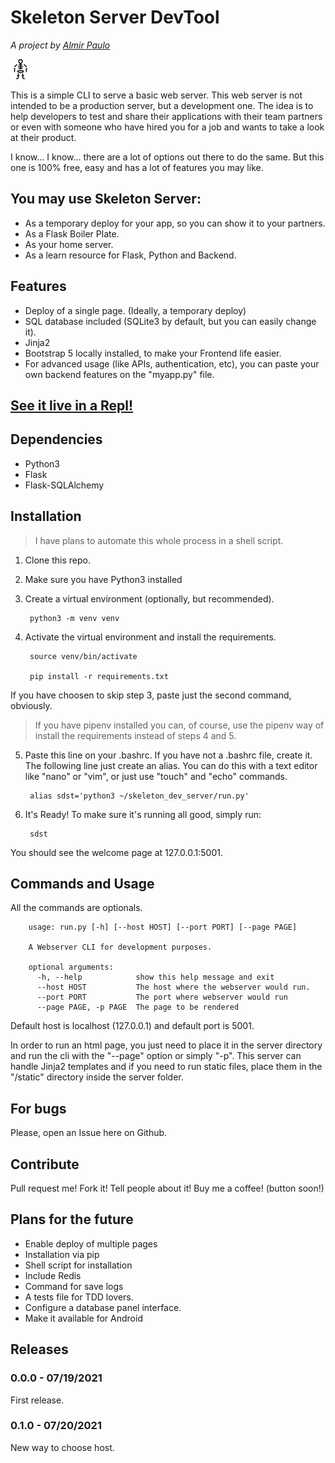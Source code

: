 # Skeleton Server DevTool
*A project by  [Almir Paulo](https://github.com/AlmirPaulo)*

![logo](https://raw.githubusercontent.com/AlmirPaulo/Mobile_Home_Server_DevTool/main/static/skeleton.png)

This is a simple CLI to serve a basic web server. This web server is not intended to be a production server, but a development one. The idea is to help developers to test and share their applications with their team partners or even with someone who have hired you for a job and wants to take a look at their product.

I know... I know... there are a lot of options out there to do the same. But this one is 100% free, easy and has a lot of features you may like.

## You may use Skeleton Server:

* As a temporary deploy for your app, so you can show it to your partners.
* As a Flask Boiler Plate.
* As your home server.
* As a learn resource for Flask, Python and Backend.


## Features

* Deploy of a single page. (Ideally, a temporary deploy)
* SQL database included (SQLite3 by default, but you can easily change it).
* Jinja2
* Bootstrap 5 locally installed, to make your Frontend life easier.
* For advanced usage (like APIs, authentication, etc), you can paste your own backend features on the "myapp.py" file.

## [See it live in a Repl!](https://replit.com/@AlmirPaulo/SkeletonServerDevTool)

## Dependencies

* Python3
* Flask
* Flask-SQLAlchemy

## Installation 
> I have plans to automate this whole process in a shell script.

1. Clone this repo.
2. Make sure you have Python3 installed
3. Create a virtual environment (optionally, but recommended).
    
        python3 -m venv venv

4. Activate the virtual environment and install the requirements.

        source venv/bin/activate

        pip install -r requirements.txt

If you have choosen to skip step 3, paste just the second command, obviously. 

> If you have pipenv installed you can, of course, use the pipenv way of install the requirements instead of steps 4 and 5. 

5. Paste this line on your .bashrc. If you have not a .bashrc file, create it. The following line just create an alias. You can do this with a text editor like "nano" or "vim", or just use "touch" and "echo" commands.

        alias sdst='python3 ~/skeleton_dev_server/run.py'

6. It's Ready! To make sure it's running all good, simply run:

        sdst  

You should see the welcome page at 127.0.0.1:5001.

## Commands and Usage
All the commands are optionals. 

        usage: run.py [-h] [--host HOST] [--port PORT] [--page PAGE]

        A Webserver CLI for development purposes.

        optional arguments:
          -h, --help            show this help message and exit
          --host HOST           The host where the webserver would run.
          --port PORT           The port where webserver would run
          --page PAGE, -p PAGE  The page to be rendered

Default host is localhost (127.0.0.1) and default port is 5001. 

In order to run an html page, you just need to place it in the server directory and run the cli with the "--page" option or simply "-p". This server can handle Jinja2 templates and if you need to run static files, place them in the "/static" directory inside the server folder.


## For bugs 
Please, open an Issue here on Github. 

## Contribute
Pull request me!
Fork it!
Tell people about it! 
Buy me a coffee!
(button soon!)

## Plans for the future

* Enable deploy of multiple pages
* Installation via pip
* Shell script for installation
* Include Redis
* Command for save logs
* A tests file for TDD lovers.
* Configure a database panel interface.
* Make it available for Android 

## Releases

### 0.0.0 - 07/19/2021 
First release. 

### 0.1.0 - 07/20/2021
New way to choose host.
